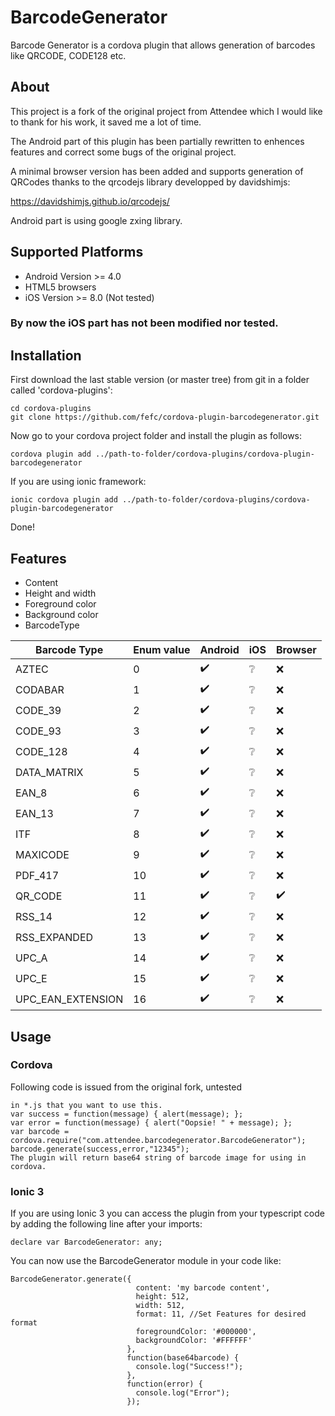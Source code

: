 # BarcodeGenerator
Barcode Generator is a cordova plugin that allows generation of barcodes like QRCODE, CODE128 etc.

## About
This project is a fork of the original project from Attendee which I would like to thank for his work, it saved me a lot of time.

The Android part of this plugin has been partially rewritten to enhences features and correct some bugs of the original project.

A minimal browser version has been added and supports generation of QRCodes thanks to the qrcodejs library developped by davidshimjs:

https://davidshimjs.github.io/qrcodejs/

Android part is using google zxing library.

## Supported Platforms

* Android Version >= 4.0
* HTML5 browsers
* iOS Version >= 8.0 (Not tested)

### By now the iOS part has not been modified nor tested.

## Installation
First download the last stable version (or master tree) from git in a folder called 'cordova-plugins':
``````
cd cordova-plugins
git clone https://github.com/fefc/cordova-plugin-barcodegenerator.git
``````
Now go to your cordova project folder and install the plugin as follows:
``````
cordova plugin add ../path-to-folder/cordova-plugins/cordova-plugin-barcodegenerator
``````
If you are using ionic framework:
``````
ionic cordova plugin add ../path-to-folder/cordova-plugins/cordova-plugin-barcodegenerator
``````
Done!

## Features
* Content
* Height and width
* Foreground color
* Background color
* BarcodeType

| Barcode Type | Enum value | Android | iOS | Browser |
| ------------ | ---------- | ------------- | ------------- | ------------- |
| AZTEC             |  0 | :heavy_check_mark:  | :grey_question: | :x: |
| CODABAR           |  1 | :heavy_check_mark:  | :grey_question: | :x: |
| CODE_39           |  2 | :heavy_check_mark:  | :grey_question: | :x: |
| CODE_93           |  3 | :heavy_check_mark:  | :grey_question: | :x: |
| CODE_128          |  4 | :heavy_check_mark:  | :grey_question: | :x: |
| DATA_MATRIX       |  5 | :heavy_check_mark:  | :grey_question: | :x: |
| EAN_8             |  6 | :heavy_check_mark:  | :grey_question: | :x: |
| EAN_13            |  7 | :heavy_check_mark:  | :grey_question: | :x: |
| ITF               |  8 | :heavy_check_mark:  | :grey_question: | :x: |
| MAXICODE          |  9 | :heavy_check_mark:  | :grey_question: | :x: |
| PDF_417           | 10 | :heavy_check_mark:  | :grey_question: | :x: |
| QR_CODE           | 11 | :heavy_check_mark:  | :grey_question: | :heavy_check_mark: |
| RSS_14            | 12 | :heavy_check_mark:  | :grey_question: | :x: |
| RSS_EXPANDED      | 13 | :heavy_check_mark:  | :grey_question: | :x: |
| UPC_A             | 14 | :heavy_check_mark:  | :grey_question: | :x: |
| UPC_E             | 15 | :heavy_check_mark:  | :grey_question: | :x: |
| UPC_EAN_EXTENSION | 16 | :heavy_check_mark:  | :grey_question: | :x: |




## Usage
### Cordova
Following code is issued from the original fork, untested
``````
in *.js that you want to use this.
var success = function(message) { alert(message); };
var error = function(message) { alert("Oopsie! " + message); };
var barcode = cordova.require("com.attendee.barcodegenerator.BarcodeGenerator");
barcode.generate(success,error,"12345");
The plugin will return base64 string of barcode image for using in cordova.
``````
### Ionic 3
If you are using Ionic 3 you can access the plugin from your typescript code by adding the following line after your imports:
``````
declare var BarcodeGenerator: any;
``````
You can now use the BarcodeGenerator module in your code like:
``````
BarcodeGenerator.generate({
                            content: 'my barcode content',
                            height: 512,
                            width: 512,
                            format: 11, //Set Features for desired format
                            foregroundColor: '#000000',
                            backgroundColor: '#FFFFFF'
                          },
                          function(base64barcode) {
                            console.log("Success!");
                          },
                          function(error) {
                            console.log("Error");
                          });
``````
